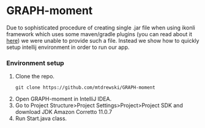 # GRAPH-moment

Due to sophisticated procedure of creating single .jar file when using ikonli framework which uses some maven/gradle plugins (you can read about it [here](https://github.com/kordamp/ikonli/issues/11)) we were unable to provide such a file. Instead we show how to quickly setup intellij environment in order to run our app.

### Environment setup
1. Clone the repo.
    ```
    git clone https://github.com/mtdrewski/GRAPH-moment
    ```
2. Open GRAPH-moment in IntelliJ IDEA.
3. Go to Project Structure>Project Settings>Project>Project SDK and download JDK Amazon Corretto 11.0.7
4. Run Start.java class.
